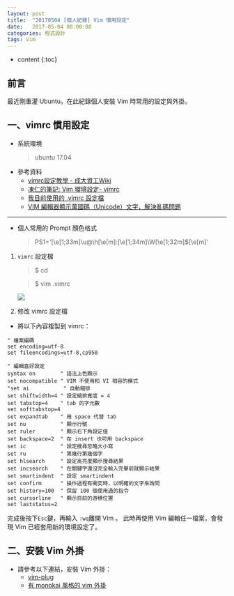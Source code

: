 ```yaml
---
layout: post
title:  "20170504 [個人紀錄] Vim 慣用設定"
date:   2017-05-04 00:00:00
categories: 程式設計
tags: Vim
---
```



* content
{:toc}

## 前言
最近剛重灌 Ubuntu，在此紀錄個人安裝 Vim 時常用的設定與外掛。


## 一、vimrc 慣用設定
* 系統環境
    > ubuntu 17.04
* 參考資料
    * [vimrc設定教學 - 成大資工Wiki](http://wiki.csie.ncku.edu.tw/vim/vimrc)
    * [凍仁的筆記: Vim 環境設定- vimrc](http://note.drx.tw/2008/01/vimrc-config.html)
    * [我目前使用的 .vimrc 設定檔](https://blog.roga.tw/2010/01/2350)
    * [VIM 編輯器顯示萬國碼（Unicode）文字，解決亂碼問題](https://blog.gtwang.org/tips/vim-working-with-unicode/)

---
* 個人常用的 Prompt 顏色格式

    > PS1='\[\e[1;33m\]\u@\h\[\e[m\]:\[\e[1;34m\]\W\[\e[1;32m\]\$\[\e[m\]'




1. `vimrc` 設定檔
	> $ cd

	> $ vim .vimrc

    ![](https://i.imgur.com/v4rOfdw.jpg)


2. 修改 vimrc 設定檔
* 將以下內容複製到 vimrc：

```
" 檔案編碼
set encoding=utf-8
set fileencodings=utf-8,cp950

" 編輯喜好設定 
syntax on        " 語法上色顯示
set nocompatible " VIM 不使用和 VI 相容的模式
"set ai           " 自動縮排
set shiftwidth=4 " 設定縮排寬度 = 4 
set tabstop=4    " tab 的字元數
set softtabstop=4
set expandtab    " 用 space 代替 tab
set nu		     " 顯示行號 
set ruler        " 顯示右下角設定值
set backspace=2  " 在 insert 也可用 backspace
set ic           " 設定搜尋忽略大小寫
set ru           " 第幾行第幾個字
set hlsearch     " 設定高亮度顯示搜尋結果
set incsearch    " 在關鍵字還沒完全輸入完畢前就顯示結果
set smartindent  " 設定 smartindent
set confirm      " 操作過程有衝突時，以明確的文字來詢問
set history=100  " 保留 100 個使用過的指令
set cursorline   " 顯示目前的游標位置
set laststatus=2
```

完成後按下`Esc`鍵，再輸入 `:wq`離開 Vim 。
此時再使用 Vim 編輯任一檔案，會發現 Vim 已經套用新的環境設定了。


## 二、安裝 Vim 外掛
* 請參考以下連結，安裝 Vim 外掛：
    * [vim-plug](https://github.com/junegunn/vim-plug)
    * [有 monokai 風格的 vim 外掛](https://github.com/sickill/vim-monokai)
